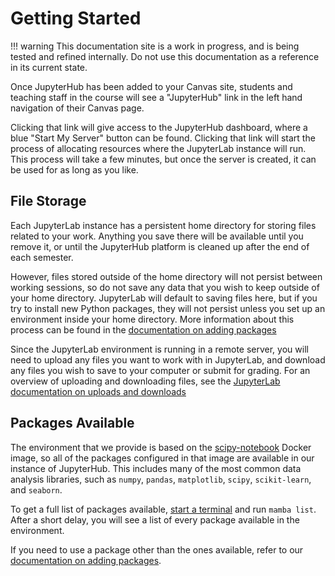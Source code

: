 # Getting Started

!!! warning
    This documentation site is a work in progress, and is being tested and refined internally. Do not use this documentation as a reference in its current state.

Once JupyterHub has been added to your Canvas site, students and teaching staff in the course will see a "JupyterHub" link in the left hand navigation of their Canvas page.

Clicking that link will give access to the JupyterHub dashboard, where a blue "Start My Server" button can be found. Clicking that link will start the process of allocating resources where the JupyterLab instance will run. This process will take a few minutes, but once the server is created, it can be used for as long as you like.

## File Storage

Each JupyterLab instance has a persistent home directory for storing files related to your work. Anything you save there will be available until you remove it, or until the JupyterHub platform is cleaned up after the end of each semester.

However, files stored outside of the home directory will not persist between working sessions, so do not save any data that you wish to keep outside of your home directory. JupyterLab will default to saving files here, but if you try to install new Python packages, they will not persist unless you set up an environment inside your home directory. More information about this process can be found in the [documentation on adding packages](adding-packages.md)

Since the JupyterLab environment is running in a remote server, you will need to upload any files you want to work with in JupyterLab, and download any files you wish to save to your computer or submit for grading. For an overview of uploading and downloading files, see the [JupyterLab documentation on uploads and downloads](https://jupyterlab.readthedocs.io/en/latest/user/files.html#uploading-and-downloading)

## Packages Available

The environment that we provide is based on the [scipy-notebook](https://jupyter-docker-stacks.readthedocs.io/en/latest/using/selecting.html#jupyter-scipy-notebook) Docker image, so all of the packages configured in that image are available in our instance of JupyterHub. This includes many of the most common data analysis libraries, such as `numpy`, `pandas`, `matplotlib`, `scipy`, `scikit-learn`, and `seaborn`.

To get a full list of packages available, [start a terminal](https://jupyterlab.readthedocs.io/en/latest/user/terminal.html) and run `mamba list`. After a short delay, you will see a list of every package available in the environment.

If you need to use a package other than the ones available, refer to our [documentation on adding packages](adding-packages.md).
